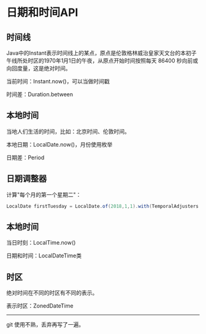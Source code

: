 #   日期和时间API

##  时间线

Java中的Instant表示时间线上的某点，原点是伦敦格林威治皇家天文台的本初子午线所处时区的1970年1月1日的午夜，从原点开始时间按照每天 86400 秒向前或向回度量，这是绝对时间。 

当前时间：Instant.now()，可以当做时间戳

时间差：Duration.between

##  本地时间

当地人们生活的时间，比如：北京时间、伦敦时间。

本地日期：LocalDate.now()，月份使用枚举

日期差：Period

##  日期调整器

计算"每个月的第一个星期二"：

```Java
LocalDate firstTuesday = LocalDate.of(2018,1,1).with(TemporalAdjusters.nextOrSame(DayOfWeek.TUESDAY));
```

##  本地时间

当日时刻：LocalTime.now()

日期和时间：LocalDateTime类

##  时区

绝对时间在不同的时区有不同的表示。

表示时区：ZonedDateTime

---

git 使用不熟，丢弃再写了一遍。

